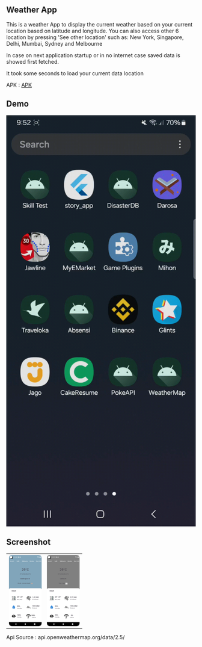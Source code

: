 ## Weather App 
This is a  weather App to display the current weather based on your current location based on latitude and longitude. You can also access other 6 location by pressing 'See other location' such as: New York, Singapore, Delhi, Mumbai, Sydney and Melbourne

In case on next application startup or in no internet case saved data is showed first fetched.

It took some seconds to load your current data location

APK : [APK](https://drive.google.com/file/d/10EYcEtzbZHqBFckvqjQO5Lsd0gj0ILC6/view?usp=sharing)

## Demo
<img src="https://github.com/crackspace770/WeatherApp/blob/master/ss/preview.gif" align="center" width="520"/>

## Screenshot
<table style="width:40%">
  <tr>
    <th><img src="https://github.com/crackspace770/WeatherApp/blob/master/ss/Screenshot_20240228_222850.png"/></th>
    <th><img src="https://github.com/crackspace770/WeatherApp/blob/master/ss/Screenshot_20240228_222921.png"/></th>
  
  </tr>

</table>

Api Source : api.openweathermap.org/data/2.5/
